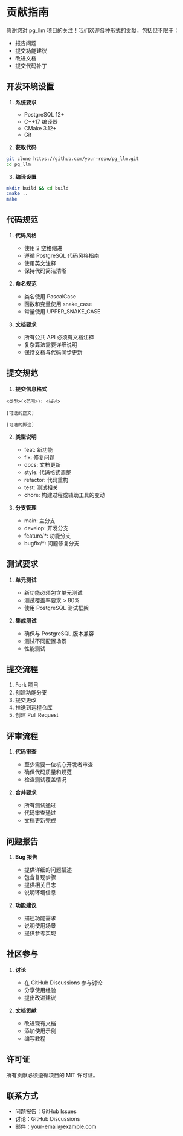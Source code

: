 # 贡献指南

感谢您对 pg_llm 项目的关注！我们欢迎各种形式的贡献，包括但不限于：

- 报告问题
- 提交功能建议
- 改进文档
- 提交代码补丁

## 开发环境设置

1. **系统要求**
   - PostgreSQL 12+
   - C++17 编译器
   - CMake 3.12+
   - Git

2. **获取代码**
```bash
git clone https://github.com/your-repo/pg_llm.git
cd pg_llm
```

3. **编译设置**
```bash
mkdir build && cd build
cmake ..
make
```

## 代码规范

1. **代码风格**
   - 使用 2 空格缩进
   - 遵循 PostgreSQL 代码风格指南
   - 使用英文注释
   - 保持代码简洁清晰

2. **命名规范**
   - 类名使用 PascalCase
   - 函数和变量使用 snake_case
   - 常量使用 UPPER_SNAKE_CASE

3. **文档要求**
   - 所有公共 API 必须有文档注释
   - 复杂算法需要详细说明
   - 保持文档与代码同步更新

## 提交规范

1. **提交信息格式**
```
<类型>(<范围>): <描述>

[可选的正文]

[可选的脚注]
```

2. **类型说明**
   - feat: 新功能
   - fix: 修复问题
   - docs: 文档更新
   - style: 代码格式调整
   - refactor: 代码重构
   - test: 测试相关
   - chore: 构建过程或辅助工具的变动

3. **分支管理**
   - main: 主分支
   - develop: 开发分支
   - feature/*: 功能分支
   - bugfix/*: 问题修复分支

## 测试要求

1. **单元测试**
   - 新功能必须包含单元测试
   - 测试覆盖率要求 > 80%
   - 使用 PostgreSQL 测试框架

2. **集成测试**
   - 确保与 PostgreSQL 版本兼容
   - 测试不同配置场景
   - 性能测试

## 提交流程

1. Fork 项目
2. 创建功能分支
3. 提交更改
4. 推送到远程仓库
5. 创建 Pull Request

## 评审流程

1. **代码审查**
   - 至少需要一位核心开发者审查
   - 确保代码质量和规范
   - 检查测试覆盖情况

2. **合并要求**
   - 所有测试通过
   - 代码审查通过
   - 文档更新完成

## 问题报告

1. **Bug 报告**
   - 提供详细的问题描述
   - 包含复现步骤
   - 提供相关日志
   - 说明环境信息

2. **功能建议**
   - 描述功能需求
   - 说明使用场景
   - 提供参考实现

## 社区参与

1. **讨论**
   - 在 GitHub Discussions 参与讨论
   - 分享使用经验
   - 提出改进建议

2. **文档贡献**
   - 改进现有文档
   - 添加使用示例
   - 编写教程

## 许可证

所有贡献必须遵循项目的 MIT 许可证。

## 联系方式

- 问题报告：GitHub Issues
- 讨论：GitHub Discussions
- 邮件：your-email@example.com 